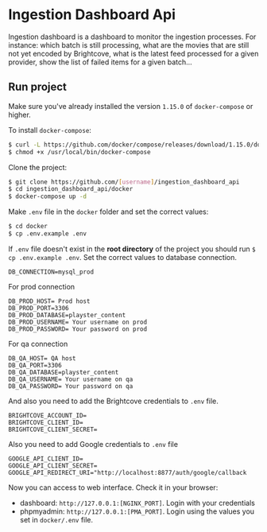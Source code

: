 # Ingestion Dashboard Api

Ingestion dashboard is a dashboard to monitor the ingestion processes. For instance: which batch is still processing, what are the movies that are still not yet encoded by Brightcove, what is the latest feed processed for a given provider, show the list of failed items for a given batch...

## Run project

Make sure you've already installed the version `1.15.0` of `docker-compose` or higher.

To install `docker-compose`:
```bash
$ curl -L https://github.com/docker/compose/releases/download/1.15.0/docker-compose-`uname -s`-`uname -m` > /usr/local/bin/docker-compose
$ chmod +x /usr/local/bin/docker-compose
```

Clone the project:
```bash
$ git clone https://github.com/[username]/ingestion_dashboard_api 
$ cd ingestion_dashboard_api/docker
$ docker-compose up -d
```

Make `.env` file in the `docker` folder and set the correct values:
```bash
$ cd docker
$ cp .env.example .env
```

If `.env` file doesn't exist in the **root directory** of the project you should run `$ cp .env.example .env`.
Set the correct values to database connection.
```dotenv
DB_CONNECTION=mysql_prod
```

For prod connection
```dotenv
DB_PROD_HOST= Prod host
DB_PROD_PORT=3306
DB_PROD_DATABASE=playster_content
DB_PROD_USERNAME= Your username on prod
DB_PROD_PASSWORD= Your password on prod
```

For qa connection
```dotenv
DB_QA_HOST= QA host
DB_QA_PORT=3306
DB_QA_DATABASE=playster_content
DB_QA_USERNAME= Your username on qa
DB_QA_PASSWORD= Your password on qa
```

And also you need to add the Brightcove credentials to `.env` file.
```dotenv
BRIGHTCOVE_ACCOUNT_ID=
BRIGHTCOVE_CLIENT_ID=
BRIGHTCOVE_CLIENT_SECRET= 
```

Also you need to add Google credentials to `.env` file
```dotenv
GOOGLE_API_CLIENT_ID=
GOOGLE_API_CLIENT_SECRET=
GOOGLE_API_REDIRECT_URI="http://localhost:8877/auth/google/callback
```

Now you can access to web interface. Check it in your browser: 
- dashboard: `http://127.0.0.1:[NGINX_PORT]`. Login with your credentials
- phpmyadmin: `http://127.0.0.1:[PMA_PORT]`. Login using the values you set in `docker/.env` file.

